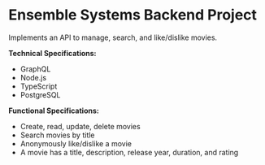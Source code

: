 # Ensemble Systems Backend Project

Implements an API to manage, search, and like/dislike movies.

**Technical Specifications:**
- GraphQL
- Node.js
- TypeScript
- PostgreSQL

**Functional Specifications:**
- Create, read, update, delete movies
- Search movies by title
- Anonymously like/dislike a movie
- A movie has a title, description, release year, duration, and rating